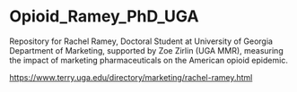 # Opioid_Ramey_PhD_UGA
Repository for Rachel Ramey, Doctoral Student at University of Georgia Department of Marketing, supported by Zoe Zirlin (UGA MMR), measuring the impact of marketing pharmaceuticals on the American opioid epidemic.

https://www.terry.uga.edu/directory/marketing/rachel-ramey.html

